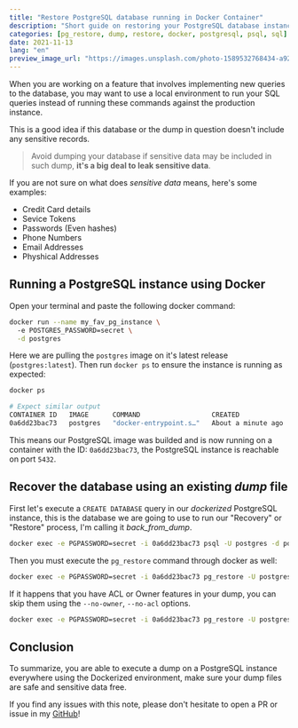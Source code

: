 ```yaml
---
title: "Restore PostgreSQL database running in Docker Container"
description: "Short guide on restoring your PostgreSQL database instance running in Docker"
categories: [pg_restore, dump, restore, docker, postgresql, psql, sql]
date: 2021-11-13
lang: "en"
preview_image_url: "https://images.unsplash.com/photo-1589532768434-a92c95dad7cb?ixlib=rb-1.2.1&ixid=MnwxMjA3fDB8MHxwaG90by1wYWdlfHx8fGVufDB8fHx8&auto=format&fit=crop&w=870&q=80"
---
```


When you are working on a feature that involves implementing new queries to
the database, you may want to use a local environment to run your SQL queries
instead of running these commands against the production instance.

This is a good idea if this database or the dump in question doesn't include
any sensitive records.

> Avoid dumping your database if sensitive data may be included in such dump, **it's a big deal to leak sensitive data**.

If you are not sure on what does _sensitive data_ means, here's some examples:

- Credit Card details
- Sevice Tokens
- Passwords (Even hashes)
- Phone Numbers
- Email Addresses
- Physhical Addresses

## Running a PostgreSQL instance using Docker

Open your terminal and paste the following docker command:

```bash
docker run --name my_fav_pg_instance \ 
  -e POSTGRES_PASSWORD=secret \
  -d postgres
```

Here we are pulling the `postgres` image on it's latest release
(`postgres:latest`). Then run `docker ps` to ensure the instance is running
as expected:

```bash
docker ps

# Expect similar output
CONTAINER ID   IMAGE      COMMAND                  CREATED              STATUS              PORTS      NAMES
0a6dd23bac73   postgres   "docker-entrypoint.s…"   About a minute ago   Up About a minute   5432/tcp   my_fav_pg_instance

```

This means our PostgreSQL image was builded and is now running on a container
with the ID: `0a6dd23bac73`, the PostgreSQL instance is reachable on port `5432`.

## Recover the database using an existing _dump_ file

First let's execute a `CREATE DATABASE` query in our _dockerized_ PostgreSQL
instance, this is the database we are going to use to run our "Recovery" or
"Restore" process, I'm calling it _back_from_dump_.

```bash
docker exec -e PGPASSWORD=secret -i 0a6dd23bac73 psql -U postgres -d postgres -p 5432 -c 'CREATE DATABASE back_from_dump'
```

Then you must execute the `pg_restore` command through docker as well:

```bash
docker exec -e PGPASSWORD=secret -i 0a6dd23bac73 pg_restore -U postgres -p 5432 -v -d postgres < ~/Files/back_from_dump.dump

```

If it happens that you have ACL or Owner features in your dump, you can skip
them using the `--no-owner`, `--no-acl` options.

```bash
docker exec -e PGPASSWORD=secret -i 0a6dd23bac73 pg_restore -U postgres -p 5432 -v -d postgres --no-owner --no-acl < ~/Files/back_from_dump.dump
```

## Conclusion

To summarize, you are able to execute a dump on a PostgreSQL instance everywhere
using the Dockerized environment, make sure your dump files are safe and
sensitive data free.

If you find any issues with this note, please don't hesitate to open a PR or
issue in my [GitHub](https://github.com/EstebanBorai/EstebanBorai)!
